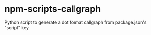 # npm-scripts-callgraph
Python script to generate a dot format callgraph from package.json's "script" key

